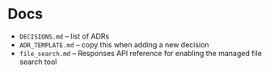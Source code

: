 # Docs

- `DECISIONS.md` – list of ADRs
- `ADR_TEMPLATE.md` – copy this when adding a new decision
- `file_search.md` – Responses API reference for enabling the managed file search tool
